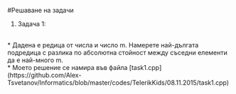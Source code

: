 #Решаване на задачи

1. Задача 1:
<br>
  * Дадена е редица от числа и число m. Намерете най-дългата подредица с разлика по абсолютна стойност между съседни елементи да е най-много m.
<br>
  * Моето решение се намира във файла [task1.cpp](https://github.com/Alex-Tsvetanov/Informatics/blob/master/codes/TelerikKids/08.11.2015/task1.cpp)

